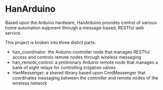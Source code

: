 # HanArduino

Based upon the Arduino hardware, HanArduino provides control of various home automation eqipment through a message-based, RESTful web service. 

This project is broken into three distict parts:

* han_coordinator: the Arduino controller node that manages RESTful access and controls remote nodes through wireless messaging
* han_remote_control: a preliminary Arduino remote node that manages a bank of eight relays for controlling irrigation valves
* HanMessenger: a shared library based upon CmdMessenger that coordinates messaging between the controller and remote nodes of the wireless network

